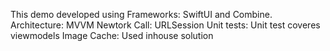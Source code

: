 This demo developed using
Frameworks: SwiftUI and Combine.
Architecture: MVVM
Newtork Call: URLSession
Unit tests: Unit test coveres viewmodels
Image Cache: Used inhouse solution

